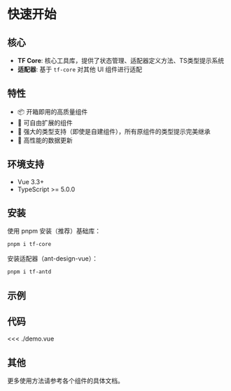 # 快速开始

## 核心

- **TF Core**: 核心工具库，提供了状态管理、适配器定义方法、TS类型提示系统
- **适配器**: 基于 `tf-core` 对其他 UI 组件进行适配

## 特性

- 📦 开箱即用的高质量组件
- 🎨 可自由扩展的组件
- 💪 强大的类型支持（即使是自建组件），所有原组件的类型提示完美继承
- 🚀 高性能的数据更新

## 环境支持

- Vue 3.3+
- TypeScript >= 5.0.0

## 安装

使用 pnpm 安装（推荐）基础库：

```bash
pnpm i tf-core
```

安装适配器（ant-design-vue）：

```bash
pnpm i tf-antd
```

## 示例

<script setup lang="ts">
import Demo from "./demo.vue";
</script>

<Demo />

## 代码

<<< ./demo.vue

## 其他

更多使用方法请参考各个组件的具体文档。
